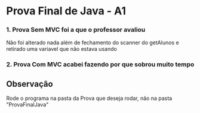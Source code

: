 # Prova Final de Java - A1
### 1. Prova Sem MVC foi a que o professor avaliou
Não foi alterado nada além de fechamento do scanner do getAlunos e retirado uma variavel que não estava usando

### 2. Prova Com MVC acabei fazendo por que sobrou muito tempo

## Observação
Rode o programa na pasta da Prova que deseja rodar, não na pasta "ProvaFinalJava"
